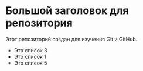 # Большой заголовок для репозитория
Этот репозиторий создан для изучения Git и GitHub.
- Это список 3
- Это список 1
- Это список 5